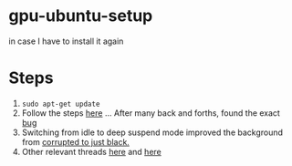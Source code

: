 # gpu-ubuntu-setup
in case I have to install it again

# Steps
1. ```sudo apt-get update```
2. Follow the steps [here](https://www.linuxbabe.com/ubuntu/install-nvidia-driver-ubuntu-18-04)
... 
After many back and forths, found the exact [bug](https://askubuntu.com/questions/1043398/broken-desktop-background-on-ubuntu-18-04-under-gnome-after-waking-up-from-suspe)
3. Switching from idle to deep suspend mode improved the background from [corrupted to just black.](https://askubuntu.com/questions/1029474/ubuntu-18-04-dell-xps13-9370-no-longer-suspends-on-lid-close/1036122#1036122)
4. Other relevant threads [here](https://gitlab.gnome.org/GNOME/gnome-shell/issues/1084) and [here](https://bugs.launchpad.net/ubuntu/+source/mutter/+bug/1809407)
